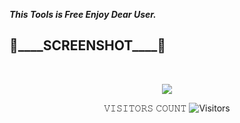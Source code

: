 ___This Tools is Free Enjoy Dear User.___</br>

<h2>🔻____SCREENSHOT____🔻 </h2>
<br>
<p align="center">
<img src="__scr__//storage/emulated/0/Pictures/Screenshots/Screenshot_20240128-001240.png"/>
</p>

<p align="center"> 
 𝚅𝙸𝚂𝙸𝚃𝙾𝚁𝚂 𝙲𝙾𝚄𝙽𝚃
 <img src="https://profile-counter.glitch.me/Mafiyahunter/count.svg" alt="Visitors">
</p>
